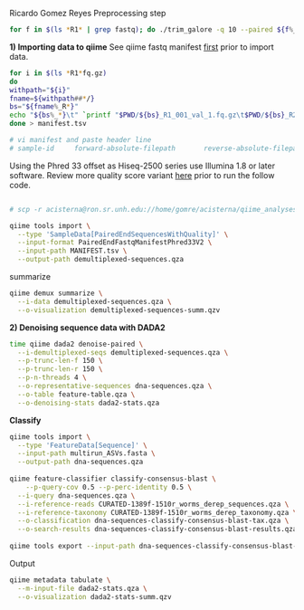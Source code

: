 Ricardo Gomez Reyes
Preprocessing step
```bash
for f in $(ls *R1* | grep fastq); do ./trim_galore -q 10 --paired ${f%_R*}_R1_001.fastq.gz ${f%_R*}_R2_001.fastq.gz; done
```

**1) Importing data to qiime**
See qiime fastq manifest [first](https://docs.qiime2.org/2024.2/tutorials/importing/#fastq-manifest-formats) prior to import data. 
```bash
for i in $(ls *R1*fq.gz)
do
withpath="${i}"
fname=${withpath##*/}
bs="${fname%_R*}"
echo "${bs%_*}\t" `printf "$PWD/${bs}_R1_001_val_1.fq.gz\t$PWD/${bs}_R2_001_val_2.fq.gz"`
done > manifest.tsv

# vi manifest and paste header line
# sample-id     forward-absolute-filepath       reverse-absolute-filepath

```
Using the Phred 33 offset as Hiseq-2500 series use Illumina 1.8 or later software. Review more quality score variant [here](https://scikit.bio/docs/dev/generated/skbio.io.format.fastq.html#quality-score-variants) prior to run the follow code. 
```bash

# scp -r acisterna@ron.sr.unh.edu://home/gomre/acisterna/qiime_analyses_Alejandro/qiime2_alejandro/analisis-informe-final-cigom/raw-seqs/TRIMMED/LIBRARY

qiime tools import \
  --type 'SampleData[PairedEndSequencesWithQuality]' \
  --input-format PairedEndFastqManifestPhred33V2 \
  --input-path MANIFEST.tsv \
  --output-path demultiplexed-sequences.qza
```

summarize
```bash
qiime demux summarize \
  --i-data demultiplexed-sequences.qza \
  --o-visualization demultiplexed-sequences-summ.qzv
```

**2) Denoising sequence data with DADA2**
```bash
time qiime dada2 denoise-paired \
  --i-demultiplexed-seqs demultiplexed-sequences.qza \
  --p-trunc-len-f 150 \
  --p-trunc-len-r 150 \
  --p-n-threads 4 \
  --o-representative-sequences dna-sequences.qza \
  --o-table feature-table.qza \
  --o-denoising-stats dada2-stats.qza  

```

**Classify**
```bash
qiime tools import \
  --type 'FeatureData[Sequence]' \
  --input-path multirun_ASVs.fasta \
  --output-path dna-sequences.qza
  
qiime feature-classifier classify-consensus-blast \
	--p-query-cov 0.5 --p-perc-identity 0.5 \
  --i-query dna-sequences.qza \
  --i-reference-reads CURATED-1389f-1510r_worms_derep_sequences.qza \
  --i-reference-taxonomy CURATED-1389f-1510r_worms_derep_taxonomy.qza \
  --o-classification dna-sequences-classify-consensus-blast-tax.qza \
  --o-search-results dna-sequences-classify-consensus-blast-results.qza
  
qiime tools export --input-path dna-sequences-classify-consensus-blast-tax.qza --output-path classify-consensus-blast_dir

```

Output
```bash
qiime metadata tabulate \
  --m-input-file dada2-stats.qza \
  --o-visualization dada2-stats-summ.qzv  

```